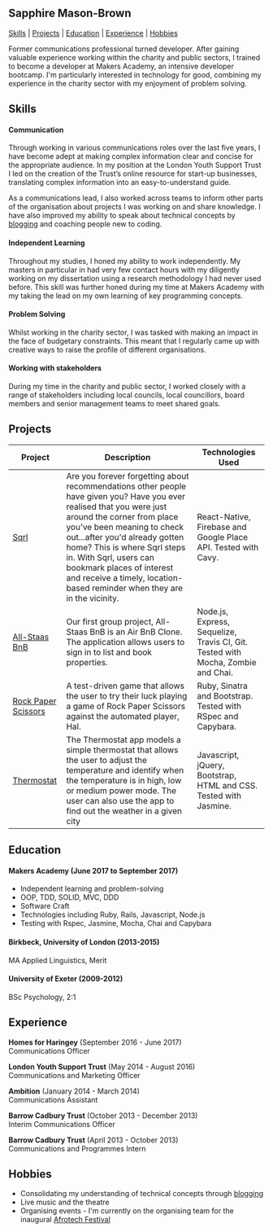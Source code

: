 ## Sapphire Mason-Brown

[Skills](#skills) | [Projects](#projects) | [Education](#education) | [Experience](#experience) | [Hobbies](#hobbies)

Former communications professional turned developer. After gaining valuable experience working within the charity and public sectors, I trained to become a developer at Makers Academy, an intensive developer bootcamp. I'm particularly interested in technology for good, combining my experience in the charity sector with my enjoyment of problem solving.

<a name="skills"></a>
## Skills

#### Communication

Through working in various communications roles over the last five years, I have become adept at making complex information clear and concise for the appropriate audience. In my position at the London Youth Support Trust I led on the creation of the Trust’s online resource for start-up businesses, translating complex information into an easy-to-understand guide.

As a communications lead, I also worked across teams to inform other parts of the organisation about projects I was working on and share knowledge. I have also improved my ability to speak about technical concepts by [blogging](https://medium.com/@saphmb) and coaching people new to coding.

#### Independent Learning

Throughout my studies, I honed my ability to work independently. My masters in particular in had very few contact hours with my diligently working on my dissertation using a research methodology I had never used before. This skill was further honed during my time at Makers Academy with my taking the lead on my own learning of key programming concepts.

#### Problem Solving

Whilst working in the charity sector, I was tasked with making an impact in the face of budgetary constraints. This meant that I regularly came up with creative ways to raise the profile of different organisations.

#### Working with stakeholders

During my time in the charity and public sector, I worked closely with a range of stakeholders including local councils, local councillors,  board members and senior management teams to meet shared goals.

<a name="projects"></a>
## Projects

|Project | Description | Technologies Used |
|--------|--------|--------|
| [Sqrl](https://github.com/artemisxen/sqrl) |  Are you forever forgetting about recommendations other people have given you? Have you ever realised that you were just around the corner from place you've been meaning to check out...after you'd already gotten home? This is where Sqrl steps in. With Sqrl, users can bookmark places of interest and receive a timely, location-based reminder when they are in the vicinity. |  React-Native, Firebase and Google Place API. Tested with Cavy. |
| [All-Staas BnB](https://github.com/SaphMB/allstaas-bnb) | Our first group project, All-Staas BnB is an Air BnB Clone. The application allows users to sign in to list and book properties. | Node.js, Express, Sequelize, Travis CI, Git. Tested with Mocha, Zombie and Chai.  |
| [Rock Paper Scissors](https://github.com/JayWebDevCom/rps-challenge) |  A test-driven game that allows the user to try their luck playing a game of Rock Paper Scissors against the automated player, Hal. |  Ruby, Sinatra and Bootstrap. Tested with RSpec and  Capybara. |  
| [Thermostat](https://github.com/SaphMB/thermostat)  | The Thermostat app models a simple thermostat that allows the user to adjust the temperature and identify when the temperature is in high, low or medium power mode. The user can also use the app to find out the weather in a given city | Javascript, jQuery, Bootstrap, HTML and CSS. Tested with Jasmine. |

<a name="education"></a>
## Education

#### Makers Academy (June 2017 to September 2017)

- Independent learning and problem-solving
- OOP, TDD, SOLID, MVC, DDD
- Software Craft
- Technologies including Ruby, Rails, Javascript, Node.js
- Testing with Rspec, Jasmine, Mocha, Chai and Capybara

#### Birkbeck, University of London (2013-2015)

MA Applied Linguistics, Merit

#### University of Exeter (2009-2012)

BSc Psychology, 2:1

<a name="experience"></a>
## Experience

**Homes for Haringey** (September 2016 - June 2017)    
Communications Officer

**London Youth Support Trust** (May 2014 - August 2016)   
Communications and Marketing Officer

**Ambition** (January 2014 - March 2014)   
Communications Assistant

**Barrow Cadbury Trust** (October 2013 - December 2013)   
Interim Communications Officer

**Barrow Cadbury Trust** (April 2013 - October 2013)   
Communications and Programmes Intern

<a name="hobbies"></a>
## Hobbies

* Consolidating my understanding of technical concepts through [blogging](https://medium.com/@saphmb)
* Live music and the theatre
* Organising events - I'm currently on the organising team for the inaugural [Afrotech Festival](http://www.afrotechfest.co.uk)
